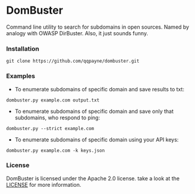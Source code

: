 # DomBuster

Command line utility to search for subdomains in open sources. Named by analogy with OWASP DirBuster. Also, it just sounds funny.

### Installation

```
git clone https://github.com/qqpayne/dombuster.git
```

### Examples

* To enumerate subdomains of specific domain and save results to txt:

``dombuster.py example.com output.txt``

* To enumerate subdomains of specific domain and save only that subdomains, who respond to ping:

``dombuster.py --strict example.com``

* To enumerate subdomains of specific domain using your API keys:

``dombuster.py example.com -k keys.json``

### License

DomBuster is licensed under the Apache 2.0 license. take a look at the [LICENSE](https://github.com/qqpayne/dombuster/blob/main/LICENSE) for more information.

